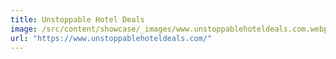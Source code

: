 ```yaml
---
title: Unstoppable Hotel Deals
image: /src/content/showcase/_images/www.unstoppablehoteldeals.com.webp
url: "https://www.unstoppablehoteldeals.com/"
---
```

